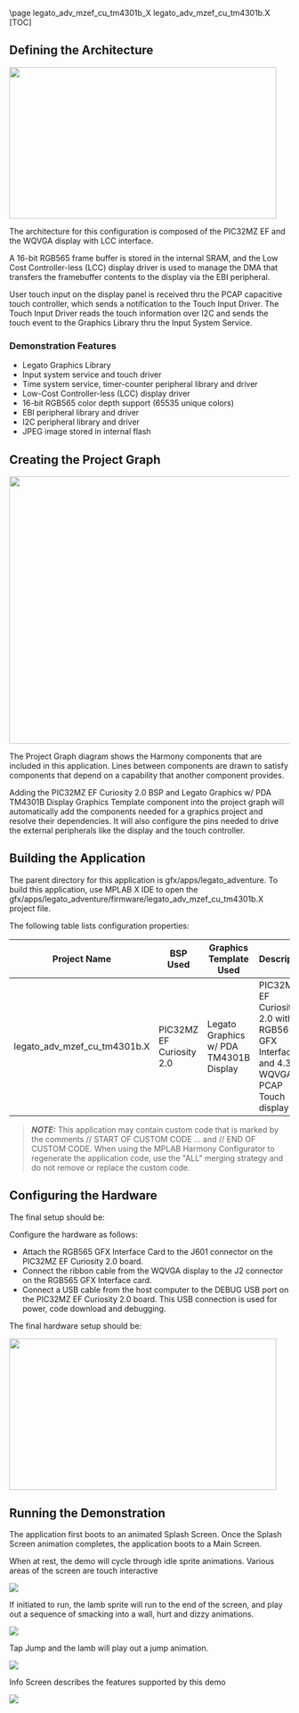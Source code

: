 \page legato_adv_mzef_cu_tm4301b_X legato_adv_mzef_cu_tm4301b.X
[TOC]

## Defining the Architecture

<img src="legato_qs_mzef_cu_tm4301b_arch.png" width="480" height="272" />

The architecture for this configuration is composed of the PIC32MZ EF and the WQVGA display with LCC interface.

A 16-bit RGB565 frame buffer is stored in the internal SRAM, and the Low Cost Controller-less (LCC) display driver is used to manage the DMA that transfers the framebuffer contents to the display via the EBI peripheral.

User touch input on the display panel is received thru the PCAP capacitive touch controller, which sends a notification to the Touch Input Driver. The Touch Input Driver reads the touch information over I2C and sends the touch event to the Graphics Library thru the Input System Service.

### Demonstration Features 

* Legato Graphics Library
* Input system service and touch driver
* Time system service, timer-counter peripheral library and driver
* Low-Cost Controller-less (LCC) display driver
* 16-bit RGB565 color depth support (65535 unique colors)
* EBI peripheral library and driver
* I2C peripheral library and driver
* JPEG image stored in internal flash

## Creating the Project Graph

<img src="legato_qs_mzef_cu_tm4301b_pg.png" width="800" height="480" />

The Project Graph diagram shows the Harmony components that are included in this application. Lines between components are drawn to satisfy components that depend on a capability that another component provides.

Adding the PIC32MZ EF Curiosity 2.0 BSP and Legato Graphics w/ PDA TM4301B Display Graphics Template component into the project graph will automatically add the components needed for a graphics project and resolve their dependencies. It will also configure the pins needed to drive the external peripherals like the display and the touch controller.

## Building the Application

The parent directory for this application is gfx/apps/legato_adventure. To
build this application, use MPLAB X IDE to open the
gfx/apps/legato_adventure/firmware/legato_adv_mzef_cu_tm4301b.X project
file.

The following table lists configuration properties:  

| Project Name  | BSP Used |Graphics Template Used | Description |
|---------------| ---------|---------------| ---------|
| legato_adv_mzef_cu_tm4301b.X | PIC32MZ EF Curiosity 2.0 | Legato Graphics w/ PDA TM4301B Display | PIC32MZ EF Curiosity 2.0 with RGB565 GFX Interface and 4.3\" WQVGA PCAP Touch display |

> **_NOTE:_**  This application may contain custom code that is marked by the comments // START OF CUSTOM CODE ... and // END OF CUSTOM CODE. When using the MPLAB Harmony Configurator to regenerate the application code, use the "ALL" merging strategy and do not remove or replace the custom code.

## Configuring the Hardware

The final setup should be: 

Configure the hardware as follows:

* Attach the RGB565 GFX Interface Card to the J601 connector on the PIC32MZ EF Curiosity 2.0 board.
* Connect the ribbon cable from the WQVGA display to the J2 connector on the RGB565 GFX Interface card.
* Connect a USB cable from the host computer to the DEBUG USB port on the PIC32MZ EF Curiosity 2.0 board. This USB connection is used for power, code download and debugging.

The final hardware setup should be: 

<img src="legato_qs_mzef_cu_tm4301b_conf1.png" width="480" height="272" />

## Running the Demonstration

The application first boots to an animated Splash Screen. Once the Splash Screen animation completes, the application boots to a Main Screen.

When at rest, the demo will cycle through idle sprite animations. Various areas of the screen are touch interactive

<img src="legato_adv_e54_cu_cpro_parallel_img1.png"/>

If initiated to run, the lamb sprite will run to the end of the screen, and play out a sequence of smacking into a wall, hurt and dizzy animations.

<img src="legato_adv_e54_cu_cpro_parallel_img2.png"/>

Tap Jump and the lamb will play out a jump animation.

<img src="legato_adv_e54_cu_cpro_parallel_img3.png"/>

Info Screen describes the features supported by this demo

<img src="legato_adv_e54_cu_cpro_parallel_img4.png"/>
